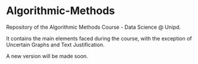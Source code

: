 # Algorithmic-Methods
Repository of the Algorithmic Methods Course - Data Science @ Unipd. 

  It contains the main elements faced during the course, with the exception of Uncertain Graphs and Text Justification. 
  
  A new version will be made soon. 
